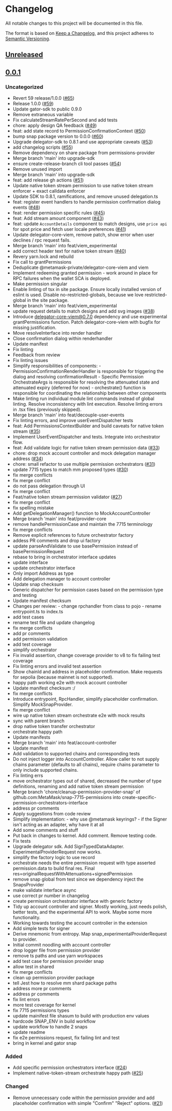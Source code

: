 # Changelog

All notable changes to this project will be documented in this file.

The format is based on [Keep a Changelog](https://keepachangelog.com/en/1.0.0/),
and this project adheres to [Semantic Versioning](https://semver.org/spec/v2.0.0.html).

## [Unreleased]

## [0.0.1]

### Uncategorized

- Revert 59 release/1.0.0 ([#65](https://github.com/MetaMask/snap-7715-permissions/pull/65))
- Release 1.0.0 ([#59](https://github.com/MetaMask/snap-7715-permissions/pull/59))
- Update gator-sdk to public 0.9.0
- Remove extraneous variable
- Fix calculateStreamRatePerSecond and add tests
- chore: apply design QA feedback ([#49](https://github.com/MetaMask/snap-7715-permissions/pull/49))
- feat: add state record to PermissionConfirmationContext ([#50](https://github.com/MetaMask/snap-7715-permissions/pull/50))
- bump snap package version to 0.0.0 ([#60](https://github.com/MetaMask/snap-7715-permissions/pull/60))
- Upgrade delegator-sdk to 0.8.1 and use appropriate caveats ([#53](https://github.com/MetaMask/snap-7715-permissions/pull/53))
- add changelog scripts ([#55](https://github.com/MetaMask/snap-7715-permissions/pull/55))
- Remove dependency on share package from permissions-provider
- Merge branch 'main' into upgrade-sdk
- ensure create-release-branch cli tool passes ([#54](https://github.com/MetaMask/snap-7715-permissions/pull/54))
- Remove unused import
- Merge branch 'main' into upgrade-sdk
- feat: add release gh actions ([#51](https://github.com/MetaMask/snap-7715-permissions/pull/51))
- Update native token stream permission to use native token stream enforcer + exact calldata enforcer
- Update SDK to 0.8.1, ramifications, and remove unused delegation.ts
- feat: register event handlers to handle permission confirmation dialog events ([#48](https://github.com/MetaMask/snap-7715-permissions/pull/48))
- feat: render permission specific rules ([#45](https://github.com/MetaMask/snap-7715-permissions/pull/45))
- feat: Add stream amount component ([#43](https://github.com/MetaMask/snap-7715-permissions/pull/43))
- feat: update `AccountDetails` component to match designs, use `price api` for spot price and fetch user locale preferences ([#41](https://github.com/MetaMask/snap-7715-permissions/pull/41))
- Update delegator-core-viem, remove patch, show error when user declines / rpc request fails.
- Merge branch 'main' into feat/viem_experimental
- add correct header text for native token stream ([#40](https://github.com/MetaMask/snap-7715-permissions/pull/40))
- Revery yarn.lock and rebuild
- Fix call to grantPermissions
- Deduplicate @metamask-private/delegator-core-viem and viem
- Implement redeeming granted permission - work around in place for RPC failures when the wallet SCA is deployed.
- Make permission singular
- Enable linting of tsx in site package. Ensure locally installed version of eslint is used. Disable no-restricted-globals, because we love restricted-global in the site package.
- Merge branch 'main' into feat/viem_experimental
- update request details to match designs and add svg images ([#38](https://github.com/MetaMask/snap-7715-permissions/pull/38))
- Introduce delegator-core-viem@0.7.0 dependency and use experimental grantPermissions function. Patch delegator-core-viem with bugfix for missing justification.
- Move resolveInterface into render handler
- Close confirmation dialog within renderhandler
- Update manifest
- Fix linting
- Feedback from review
- Fix linting issues
- Simplify responsibilities of components: - PermissionConfirmationRenderHandler is responsible for triggering the dialog and resolving confirmationResult - Specific Permission OrchestrateArgs is responsible for resolving the attenuated state and attenuated expiry (deferred for now) - orchestrate() function is responsible for coordinating the relationship between other components
- Make linting run individual module lint commands instead of global linting. Resolve inconsistency with lint execution. Resolve linting errors in .tsx files (previously skipped).
- Merge branch 'main' into feat/decouple-user-events
- Fix linting errors, and improve userEventDispatcher tests
- feat: Add PermissionsContextBuilder and build caveats for native token stream ([#35](https://github.com/MetaMask/snap-7715-permissions/pull/35))
- Implement UserEventDispatcher and tests. Integrate into orchestrator flow.
- feat: Add validate logic for native token stream permission data ([#33](https://github.com/MetaMask/snap-7715-permissions/pull/33))
- chore: drop mock account controller and mock delegation manager address ([#34](https://github.com/MetaMask/snap-7715-permissions/pull/34))
- chore: small refactor to use multiple permission orchestrators ([#31](https://github.com/MetaMask/snap-7715-permissions/pull/31))
- update 7715 types to match mm proposed types ([#30](https://github.com/MetaMask/snap-7715-permissions/pull/30))
- fix merge conflicts
- fix merge conflict
- do not pass delegation through UI
- fix merge conflict
- Feat/native token stream permission validator ([#27](https://github.com/MetaMask/snap-7715-permissions/pull/27))
- fix merge conflict
- fix spelling mistake
- Add getDelegationManager() function to MockAccountController
- Merge branch 'main' into feat/provider-core
- remove handlePermissionCase and maintain the 7715 terminology
- fix merge conflicts
- Remove explicit references to future orchestrator factory
- addess PR comments and drop ui factory
- update parseAndValidate to use basePermission instead of basePermissionRequest
- rebase to bring in orchestrator interface updates
- update interface
- update orchestrator interface
- Only import Address as type
- Add delegation manager to account controller
- Update snap checksum
- Generic dispatcher for permission cases based on the permission type and testing
- Update manifest checksum
- Changes per review: - change rpchandler from class to pojo - rename entrypoint.ts to index.ts
- add test cases
- rename test file and update changelog
- fix merge conflicts
- add pr comments
- add permission validation
- add test coverage
- simplify orchestrator
- Fix invalid assertion, change coverage provider to v8 to fix failing test coverage
- Fix linting errors and invalid test assertion
- Show chainId and address in placeholder confirmation. Make requests for sepolia (because mainnet is not supported).
- happy path working e2e with mock account controller
- Update manifest checksum :/
- fix merge conflicts
- Introduce entrypoint, RpcHandler, simplify placeholder confirmation. Simplify MockSnapProvider.
- fix merge conflict
- wire up native token stream orchestrate e2e with mock results
- sync with parent branch
- drop native token transfer orchestrator
- orchestrate happy path
- Update manifests
- Merge branch 'main' into feat/account-controller
- Update manifest
- Add validation to supported chains and corresponding tests
- Do not inject logger into AccountController. Allow caller to not supply chains parameter (defaults to all chains), require chains parameter to only include supported chains.
- Fix linting errs
- move orchestrator types out of shared, decreased the number of type definitions, renaming and add native token stream permission
- Merge branch 'chore/cleanup-permission-provider-snap' of github.com:MetaMask/snap-7715-permissions into create-specific-permission-orchestrators-interface
- address pr comments
- Apply suggestions from code review
- Simplify implementation: - why use @metamask keyrings? - if the Signer isn't acting as an adapter, why have it at all
- Add some comments and stuff
- Put back in changes to kernel. Add comment. Remove testing code.
- Fix tests
- Upgrade delegator sdk. Add SignTypedDataAdapter. ExperimentalProviderRequest now works.
- simplify the factory logic to use record
- orchestrate needs the entire permission request with type asserted permission.data to build final res. Final res=originalRequestWithAttenuations+signedPermission
- remove snap global from test since we dependency inject the SnapsProvider
- make validate interface async
- use correct pr number in changelog
- create permission orchestrator interface with generic factory
- Tidy up account controller and signer. Mostly working, just needs polish, better tests, and the experimental API to work. Maybe some more functionality.
- Working towards testing the account controller in the extension
- Add simple tests for signer
- Derive mnemonic from entropy. Map snap_experimentalProviderRequest to provider.
- Initial commit noodling with account controller
- drop logger file from permission provider
- remove ts paths and use yarn workspaces
- add test case for permission provider snap
- allow test in shared
- fix merge conflicts
- clean up permission provider package
- tell Jest how to resolve mm shard package paths
- address more pr comments
- address pr comments
- fix lint errors
- more test coverage for kernel
- fix 7715 permissions types
- update mainifest file shasum to build with production env values
- hardcode SNAP_ENV in build workflow
- update workflow to handle 2 snaps
- update readme
- fix e2e permissions request, fix failing lint and test
- bring in kernel and gator snap

### Added

- Add specific permission orchestrators interface ([#24](https://github.com/MetaMask/snap-7715-permissions/pull/24))
- Implement native-token-stream orchestrate happy path ([#25](https://github.com/MetaMask/snap-7715-permissions/pull/25))

### Changed

- Remove unnecessary code within the permission provider and add placeholder confirmation with simple "Confirm" "Reject" options. ([#21](https://github.com/MetaMask/snap-7715-permissions/pull/21))

[Unreleased]: https://github.com/MetaMask/snap-7715-permissions/compare/@metamask/gator-permissions-snap@0.0.1...HEAD
[0.0.1]: https://github.com/MetaMask/snap-7715-permissions/releases/tag/@metamask/gator-permissions-snap@0.0.1
